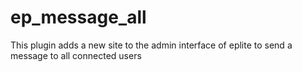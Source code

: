 ep_message_all
==============

This plugin adds a new site to the admin interface of eplite to send a message to all connected users
